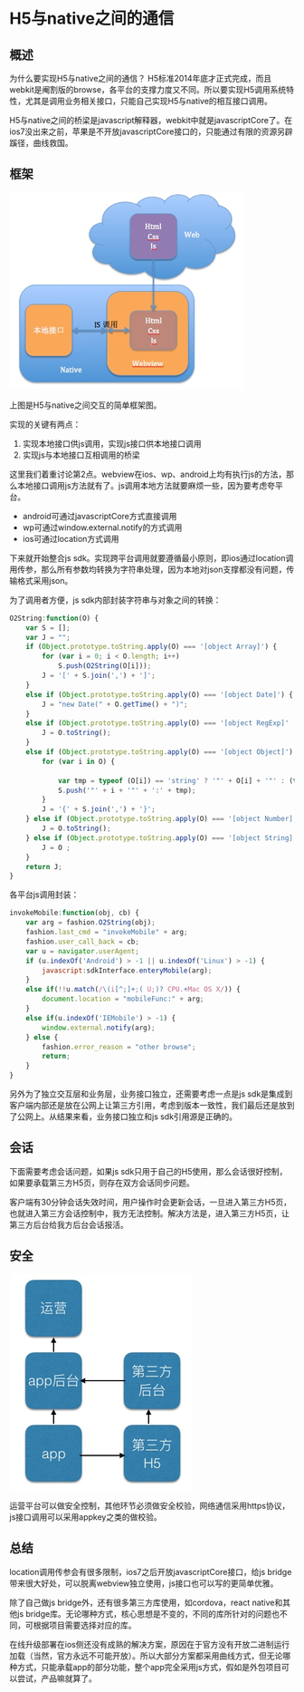 # H5与native之间的通信

## 概述

为什么要实现H5与native之间的通信？
H5标准2014年底才正式完成，而且webkit是阉割版的browse，各平台的支撑力度又不同。所以要实现H5调用系统特性，尤其是调用业务相关接口，只能自己实现H5与native的相互接口调用。

H5与native之间的桥梁是javascript解释器，webkit中就是javascriptCore了。在ios7没出来之前，苹果是不开放javascriptCore接口的，只能通过有限的资源另辟蹊径，曲线救国。


## 框架

![](media/14514422191068/14514430368970.jpg)

上图是H5与native之间交互的简单框架图。

实现的关键有两点：
1. 实现本地接口供js调用，实现js接口供本地接口调用
2. 实现js与本地接口互相调用的桥梁

这里我们着重讨论第2点。webview在ios、wp、android上均有执行js的方法，那么本地接口调用js方法就有了。js调用本地方法就要麻烦一些，因为要考虑夸平台。

* android可通过javascriptCore方式直接调用
* wp可通过window.external.notify的方式调用
* ios可通过location方式调用

下来就开始整合js sdk。实现跨平台调用就要遵循最小原则，即ios通过location调用传参，那么所有参数均转换为字符串处理，因为本地对json支撑都没有问题，传输格式采用json。

为了调用者方便，js sdk内部封装字符串与对象之间的转换：

```javascript
O2String:function(O) {
	var S = [];
	var J = "";
	if (Object.prototype.toString.apply(O) === '[object Array]') {
		for (var i = 0; i < O.length; i++)
			S.push(O2String(O[i]));
		J = '[' + S.join(',') + ']';
	}
	else if (Object.prototype.toString.apply(O) === '[object Date]') {
		J = "new Date(" + O.getTime() + ")";
	}
	else if (Object.prototype.toString.apply(O) === '[object RegExp]' || Object.prototype.toString.apply(O) === '[object Function]') {
		J = O.toString();
	}
	else if (Object.prototype.toString.apply(O) === '[object Object]') {
		for (var i in O) {
			
			var tmp = typeof (O[i]) == 'string' ? '"' + O[i] + '"' : (typeof (O[i]) === 'object' ? O2String(O[i]) : O[i]);
			S.push('"' + i + '"' + ':' + tmp);
		}
		J = '{' + S.join(',') + '}';
	} else if (Object.prototype.toString.apply(O) === '[object Number]') {
		J = O.toString();
	} else if (Object.prototype.toString.apply(O) === '[object String]') {
		J = O ;
	}
	return J;
}
```

各平台js调用封装：

```javascript
invokeMobile:function(obj, cb) {
	var arg = fashion.O2String(obj);
	fashion.last_cmd = "invokeMobile" + arg;
	fashion.user_call_back = cb;
	var u = navigator.userAgent;
	if (u.indexOf('Android') > -1 || u.indexOf('Linux') > -1) {
		javascript:sdkInterface.enteryMobile(arg);
	}
	else if(!!u.match(/\(i[^;]+;( U;)? CPU.+Mac OS X/)) {
		document.location = "mobileFunc:" + arg;
	}
	else if(u.indexOf('IEMobile') > -1) {
		window.external.notify(arg);
	} else {
		fashion.error_reason = "other browse";
		return;
	}
}
```

另外为了独立交互层和业务层，业务接口独立，还需要考虑一点是js sdk是集成到客户端内部还是放在公网上让第三方引用，考虑到版本一致性，我们最后还是放到了公网上。从结果来看，业务接口独立和js sdk引用源是正确的。


## 会话

下面需要考虑会话问题，如果js sdk只用于自己的H5使用，那么会话很好控制，如果要承载第三方H5页，则存在双方会话同步问题。

客户端有30分钟会话失效时间，用户操作时会更新会话，一旦进入第三方H5页，也就进入第三方会话控制中，我方无法控制。解决方法是，进入第三方H5页，让第三方后台给我方后台会话报活。

## 安全

![](media/14514422191068/14514607313310.jpg)


运营平台可以做安全控制，其他环节必须做安全校验，网络通信采用https协议，js接口调用可以采用appkey之类的做校验。

## 总结

location调用传参会有很多限制，ios7之后开放javascriptCore接口，给js bridge带来很大好处，可以脱离webview独立使用，js接口也可以写的更简单优雅。

除了自己做js bridge外，还有很多第三方库使用，如cordova，react native和其他js bridge库。无论哪种方式，核心思想是不变的，不同的库所针对的问题也不同，可根据项目需要选择对应的库。

在线升级部署在ios侧还没有成熟的解决方案，原因在于官方没有开放二进制运行加载（当然，官方永远不可能开放）。所以大部分方案都采用曲线方式，但无论哪种方式，只能承载app的部分功能，整个app完全采用js方式，假如是外包项目可以尝试，产品嘛就算了。


## 

